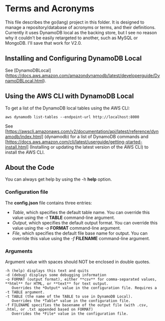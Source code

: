 # Terms and Acronyms

This file describes the go(lang) project in this folder.
It is designed to manage a repository/database of acronyms or terms, and their definitions.
Currently it uses DynamoDB local as the backing store,
but I see no reason why it couldn't be easily retargeted to another,
such as MySQL or MongoDB.
I'll save that work for V2.0.

## Installing and Configuring DynamoDB Local

See [DynamoDBLocal]
(https://docs.aws.amazon.com/amazondynamodb/latest/developerguide/DynamoDBLocal.html).

## Using the AWS CLI with DynamoDB Local
To get a list of the DynamoDB local tables using the AWS CLI:

`aws dynamodb list-tables --endpoint-url http://localhost:8000`

See [https://awscli.amazonaws.com/v2/documentation/api/latest/reference/dynamodb/index.html]
(dynamodb) for a list of DynamoDB commands
and [https://docs.aws.amazon.com/cli/latest/userguide/getting-started-install.html]
(Installing or updating the latest version of the AWS CLI) to install the AWS CLI.

## About the Code

You can always get help by using the -h **help** option.

### Configuration file

The **config.json** file contains three entries:

- *Table*, which specifies the default table name.
  You can override this value using the *-t* **TABLE** command-line argument.
- *Output*, which specifies the default output format.
  You can override this value using the *-o* **FORMAT** command-line argument.
- *File*, which specifies the default file base name for output.
  You can override this value using the *-f* **FILENAME** command-line argument.

### Arguments
Argument value with spaces should NOT be enclosed in double quotes.

```shell
-h (help) displays this text and quits
-d (debug) displays some debugging information
-o FORMAT (output format), either **csv** for comma-separated values, **html** for HTML, or **text** for text output.
   Overrides the *Output* value in the configuration file. Requires a -t TABLE argument.
-t TABLE (the name of the TABLE to use in DynamoDB Local).
   Overrides the *Table* value in the configuration file.
-f FILENAME specifies the basename of the output file (with .csv, .html, or .txt appended based on FORMAT)
   Overrides the *File* value in the configuration file.
```
